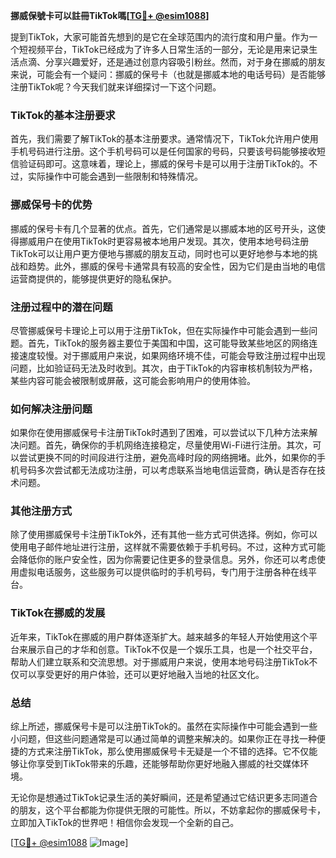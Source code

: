 **挪威保號卡可以註冊TikTok嗎[[TG💪+ @esim1088](https://t.me/s/esim1088)]**

提到TikTok，大家可能首先想到的是它在全球范围内的流行度和用户量。作为一个短视频平台，TikTok已经成为了许多人日常生活的一部分，无论是用来记录生活点滴、分享兴趣爱好，还是通过创意内容吸引粉丝。然而，对于身在挪威的朋友来说，可能会有一个疑问：挪威的保号卡（也就是挪威本地的电话号码）是否能够注册TikTok呢？今天我们就来详细探讨一下这个问题。

### TikTok的基本注册要求

首先，我们需要了解TikTok的基本注册要求。通常情况下，TikTok允许用户使用手机号码进行注册。这个手机号码可以是任何国家的号码，只要该号码能够接收短信验证码即可。这意味着，理论上，挪威的保号卡是可以用于注册TikTok的。不过，实际操作中可能会遇到一些限制和特殊情况。

### 挪威保号卡的优势

挪威的保号卡有几个显著的优点。首先，它们通常是以挪威本地的区号开头，这使得挪威用户在使用TikTok时更容易被本地用户发现。其次，使用本地号码注册TikTok可以让用户更方便地与挪威的朋友互动，同时也可以更好地参与本地的挑战和趋势。此外，挪威的保号卡通常具有较高的安全性，因为它们是由当地的电信运营商提供的，能够提供更好的隐私保护。

### 注册过程中的潜在问题

尽管挪威保号卡理论上可以用于注册TikTok，但在实际操作中可能会遇到一些问题。首先，TikTok的服务器主要位于美国和中国，这可能导致某些地区的网络连接速度较慢。对于挪威用户来说，如果网络环境不佳，可能会导致注册过程中出现问题，比如验证码无法及时收到。其次，由于TikTok的内容审核机制较为严格，某些内容可能会被限制或屏蔽，这可能会影响用户的使用体验。

### 如何解决注册问题

如果你在使用挪威保号卡注册TikTok时遇到了困难，可以尝试以下几种方法来解决问题。首先，确保你的手机网络连接稳定，尽量使用Wi-Fi进行注册。其次，可以尝试更换不同的时间段进行注册，避免高峰时段的网络拥堵。此外，如果你的手机号码多次尝试都无法成功注册，可以考虑联系当地电信运营商，确认是否存在技术问题。

### 其他注册方式

除了使用挪威保号卡注册TikTok外，还有其他一些方式可供选择。例如，你可以使用电子邮件地址进行注册，这样就不需要依赖于手机号码。不过，这种方式可能会降低你的账户安全性，因为你需要记住更多的登录信息。另外，你还可以考虑使用虚拟电话服务，这些服务可以提供临时的手机号码，专门用于注册各种在线平台。

### TikTok在挪威的发展

近年来，TikTok在挪威的用户群体逐渐扩大。越来越多的年轻人开始使用这个平台来展示自己的才华和创意。TikTok不仅是一个娱乐工具，也是一个社交平台，帮助人们建立联系和交流思想。对于挪威用户来说，使用本地号码注册TikTok不仅可以享受更好的用户体验，还可以更好地融入当地的社区文化。

### 总结

综上所述，挪威保号卡是可以注册TikTok的。虽然在实际操作中可能会遇到一些小问题，但这些问题通常是可以通过简单的调整来解决的。如果你正在寻找一种便捷的方式来注册TikTok，那么使用挪威保号卡无疑是一个不错的选择。它不仅能够让你享受到TikTok带来的乐趣，还能够帮助你更好地融入挪威的社交媒体环境。

无论你是想通过TikTok记录生活的美好瞬间，还是希望通过它结识更多志同道合的朋友，这个平台都能为你提供无限的可能性。所以，不妨拿起你的挪威保号卡，立即加入TikTok的世界吧！相信你会发现一个全新的自己。

[[TG💪+ @esim1088](https://t.me/s/esim1088) ![Image](https://i.postimg.cc/4NQfJmqS/Snipaste-2025-05-13-00-14-12.png)]